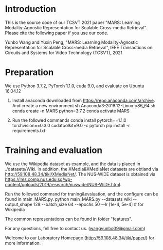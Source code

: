 # Introduction

This is the source code of our TCSVT 2021 paper "MARS: Learning Modality-Agnostic Representation for 
Scalable Cross-media Retrieval". Please cite the following paper if you use our code.

Yunbo Wang and Yuxin Peng, "MARS: Learning Modality-Agnostic Representation for Scalable 
Cross-media Retrieval", IEEE Transactions on Circuits and Systems for Video Technology (TCSVT), 2021.



# Preparation

We use Python 3.7.2, PyTorch 1.1.0, cuda 9.0, and evaluate on Ubuntu 16.04.12

1. Install anaconda downloaded from https://repo.anaconda.com/archive. And create a new environment
   sh Anaconda3-2018.12-Linux-x86_64.sh
   conda create -n MARS python=3.7.2
   conda activate MARS
   
2. Run the followed commands
   conda install pytorch==1.1.0 torchvision==0.3.0 cudatoolkit=9.0 -c pytorch
   pip install -r requirements.txt



# Training and evaluation

We use the Wikipedia dataset as example, and the data is placed in ./datasets/Wiki. 
In addition, the XMedia&XMediaNet datasets are obtiand via http://59.108.48.34/tiki/XMediaNet/.
The NUS-WIDE dataset is obtained via https://lms.comp.nus.edu.sg/wp-content/uploads/2019/research/nuswide/NUS-WIDE.html.

Run the followed command for traning&evaluation, and the configure can be found in main_MARS.py.
python main_MARS.py --datasets wiki --output_shape 128 --batch_size 64 --epochs 50 --lr [1e-4, 5e-4]  #  for Wikipedia

The common representations can be found in folder "features".

For any questions, fell free to contact us. (wangyunbo09@gmail.com)



Welcome to our Laboratory Homepage (http://59.108.48.34/tiki/paper/) for more information.
